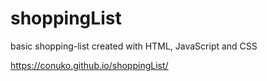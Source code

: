 # shoppingList

basic shopping-list created with HTML, JavaScript and CSS

https://conuko.github.io/shoppingList/
